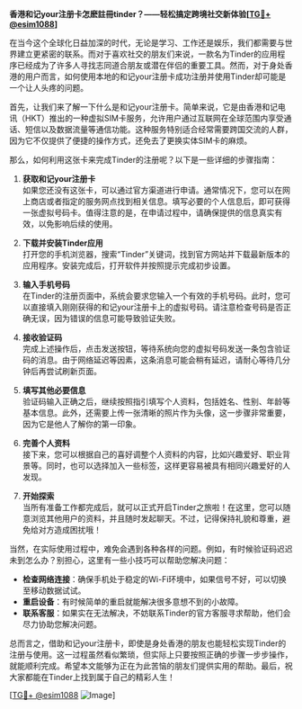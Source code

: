 **香港和记your注册卡怎麽註冊tinder？——轻松搞定跨境社交新体验[[TG💪+ @esim1088](https://t.me/s/esim1088)]**

在当今这个全球化日益加深的时代，无论是学习、工作还是娱乐，我们都需要与世界建立更紧密的联系。而对于喜欢社交的朋友们来说，一款名为Tinder的应用程序已经成为了许多人寻找志同道合朋友或潜在伴侣的重要工具。然而，对于身处香港的用户而言，如何使用本地的和记your注册卡成功注册并使用Tinder却可能是一个让人头疼的问题。

首先，让我们来了解一下什么是和记your注册卡。简单来说，它是由香港和记电讯（HKT）推出的一种虚拟SIM卡服务，允许用户通过互联网在全球范围内享受通话、短信以及数据流量等通信功能。这种服务特别适合经常需要跨国交流的人群，因为它不仅提供了便捷的操作方式，还免去了更换实体SIM卡的麻烦。

那么，如何利用这张卡来完成Tinder的注册呢？以下是一些详细的步骤指南：

1. **获取和记your注册卡**  
   如果您还没有这张卡，可以通过官方渠道进行申请。通常情况下，您可以在网上商店或者指定的服务网点找到相关信息。填写必要的个人信息后，即可获得一张虚拟号码卡。值得注意的是，在申请过程中，请确保提供的信息真实有效，以免影响后续的使用。

2. **下载并安装Tinder应用**  
   打开您的手机浏览器，搜索“Tinder”关键词，找到官方网站并下载最新版本的应用程序。安装完成后，打开软件并按照提示完成初步设置。

3. **输入手机号码**  
   在Tinder的注册页面中，系统会要求您输入一个有效的手机号码。此时，您可以直接填入刚刚获得的和记your注册卡上的虚拟号码。请注意检查号码是否正确无误，因为错误的信息可能导致验证失败。

4. **接收验证码**  
   完成上述操作后，点击发送按钮，等待系统向您的虚拟号码发送一条包含验证码的消息。由于网络延迟等因素，这条消息可能会稍有延迟，请耐心等待几分钟后再尝试刷新页面。

5. **填写其他必要信息**  
   验证码输入正确之后，继续按照指引填写个人资料，包括姓名、性别、年龄等基本信息。此外，还需要上传一张清晰的照片作为头像，这一步骤非常重要，因为它是他人了解你的第一印象。

6. **完善个人资料**  
   接下来，您可以根据自己的喜好调整个人资料的内容，比如兴趣爱好、职业背景等。同时，也可以选择加入一些标签，这样更容易被具有相同兴趣爱好的人发现。

7. **开始探索**  
   当所有准备工作都完成后，就可以正式开启Tinder之旅啦！在这里，您可以随意浏览其他用户的资料，并且随时发起聊天。不过，记得保持礼貌和尊重，避免给对方造成困扰哦！

当然，在实际使用过程中，难免会遇到各种各样的问题。例如，有时候验证码迟迟未到怎么办？别担心，这里有一些小技巧可以帮助您解决问题：

- **检查网络连接**：确保手机处于稳定的Wi-Fi环境中，如果信号不好，可以切换至移动数据试试。
- **重启设备**：有时候简单的重启就能解决很多意想不到的小故障。
- **联系客服**：如果实在无法解决，不妨联系Tinder的官方客服寻求帮助，他们会尽力协助您解决问题。

总而言之，借助和记your注册卡，即使是身处香港的朋友也能轻松实现Tinder的注册与使用。这一过程虽然看似繁琐，但实际上只要按照正确的步骤一步步操作，就能顺利完成。希望本文能够为正在为此苦恼的朋友们提供实用的帮助。最后，祝大家都能在Tinder上找到属于自己的精彩人生！

[[TG💪+ @esim1088](https://t.me/s/esim1088) ![Image](https://i.postimg.cc/4NQfJmqS/Snipaste-2025-05-13-00-14-12.png)]